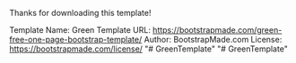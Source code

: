 Thanks for downloading this template!

Template Name: Green
Template URL: https://bootstrapmade.com/green-free-one-page-bootstrap-template/
Author: BootstrapMade.com
License: https://bootstrapmade.com/license/
"# GreenTemplate" 
"# GreenTemplate" 
